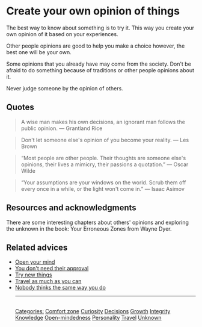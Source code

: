 # Create your own opinion of things

The best way to know about something is to try it. This way you create your own opinion of it based on your experiences.

Other people opinions are good to help you make a choice however, the best one will be your own.

Some opinions that you already have may come from the society. Don't be afraid to do something because of traditions or other people opinions about it.

Never judge someone by the opinion of others.

## Quotes

> A wise man makes his own decisions, an ignorant man follows the public opinion. ― Grantland Rice

> Don't let someone else's opinion of you become your reality. ― Les Brown

> “Most people are other people. Their thoughts are someone else's opinions, their lives a mimicry, their passions a quotation.” ― Oscar Wilde

> “Your assumptions are your windows on the world. Scrub them off every once in a while, or the light won't come in.” ― Isaac Asimov

## Resources and acknowledgments

There are some interesting chapters about others' opinions and exploring the unknown in the book: Your Erroneous Zones from Wayne Dyer.

## Related advices

- [Open your mind](../Open%20your%20mind/index.md)
- [You don't need their approval](../You%20don't%20need%20their%20approval/index.md)
- [Try new things](../Try%20new%20things/index.md)
- [Travel as much as you can](../Travel%20as%20much%20as%20you%20can/index.md)
- [Nobody thinks the same way you do](../Nobody%20thinks%20the%20same%20way%20you%20do/index.md)<hr/><br/>[Categories:](../Categories/index.md) [Comfort zone](../Categories/Comfort%20zone.md) [Curiosity](../Categories/Curiosity.md) [Decisions](../Categories/Decisions.md) [Growth](../Categories/Growth.md) [Integrity](../Categories/Integrity.md) [Knowledge](../Categories/Knowledge.md) [Open-mindedness](../Categories/Open-mindedness.md) [Personality](../Categories/Personality.md) [Travel](../Categories/Travel.md) [Unknown](../Categories/Unknown.md)